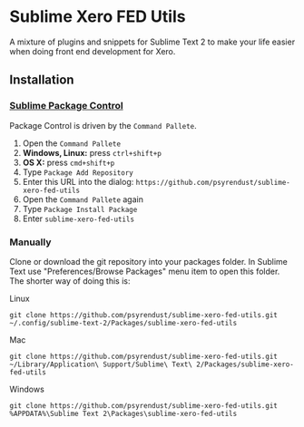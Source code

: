 # Sublime Xero FED Utils

A mixture of plugins and snippets for Sublime Text 2 to make your life easier when doing front end development for Xero.

## Installation
### [Sublime Package Control](http://wbond.net/sublime_packages/package_control)
Package Control is driven by the `Command Pallete`.

1. Open the `Command Pallete`
  1. **Windows, Linux:** press `ctrl+shift+p`
  2. **OS X:** press `cmd+shift+p`
2. Type `Package Add Repository`
3. Enter this URL into the dialog: `https://github.com/psyrendust/sublime-xero-fed-utils`
4. Open the `Command Pallete` again
5. Type `Package Install Package`
6. Enter `sublime-xero-fed-utils`

### Manually
Clone or download the git repository into your packages folder. In Sublime Text use "Preferences/Browse Packages" menu item to open this folder. The shorter way of doing this is:

Linux
```
git clone https://github.com/psyrendust/sublime-xero-fed-utils.git ~/.config/sublime-text-2/Packages/sublime-xero-fed-utils
```

Mac
```
git clone https://github.com/psyrendust/sublime-xero-fed-utils.git ~/Library/Application\ Support/Sublime\ Text\ 2/Packages/sublime-xero-fed-utils
```

Windows
```
git clone https://github.com/psyrendust/sublime-xero-fed-utils.git %APPDATA%\Sublime Text 2\Packages\sublime-xero-fed-utils
```
